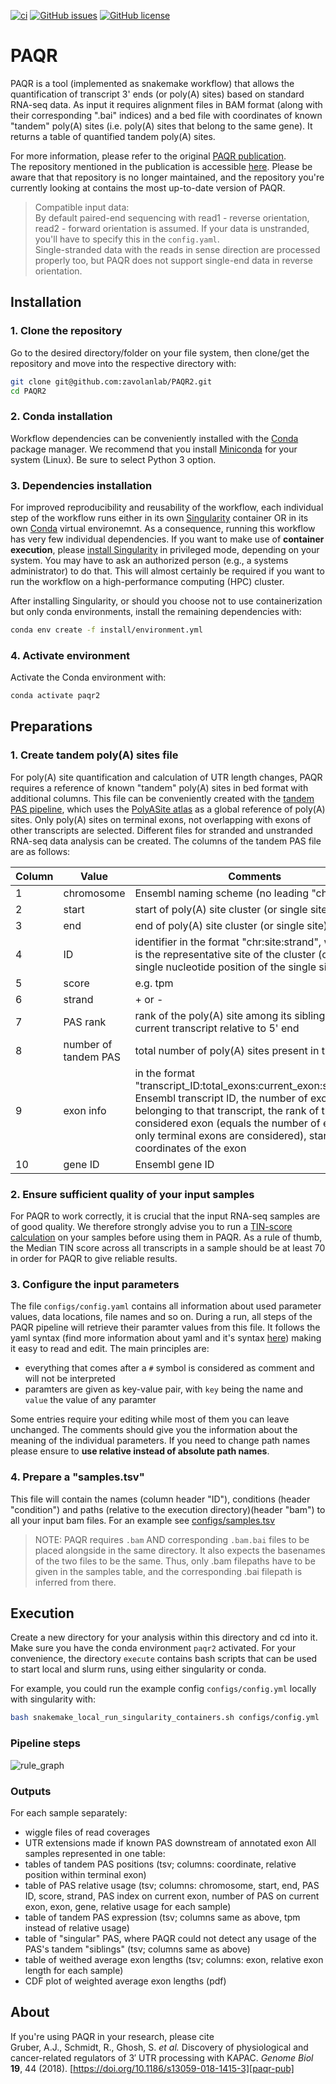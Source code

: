 [![ci](https://github.com/zavolanlab/tandem-pas/workflows/CI/badge.svg?branch=main)](https://github.com/zavolanlab/tandem-pas/actions?query=workflow%3ACI)
[![GitHub issues](https://img.shields.io/github/issues/zavolanlab/PAQR2)](https://github.com/zavolanlab/PAQR2/issues)
[![GitHub license](https://img.shields.io/github/license/zavolanlab/PAQR2)](https://github.com/zavolanlab/PAQR2/blob/main/LICENSE)

# PAQR

PAQR is a tool (implemented as snakemake workflow) that allows the quantification of transcript 3' ends (or poly(A) sites) based on standard RNA-seq data. As input it requires alignment files in BAM format (along with their corresponding ".bai" indices) and a bed file with coordinates of known "tandem" poly(A) sites (i.e. poly(A) sites that belong to the same gene). It returns a table of quantified tandem poly(A) sites.

For more information, please refer to the original [PAQR publication][paqr-pub].   
The repository mentioned in the publication is accessible [here][paqr-old]. Please be aware that that repository is no longer maintained, and the repository you're currently looking at contains the most up-to-date version of PAQR.

> Compatible input data:   
> By default paired-end sequencing with read1 - reverse orientation, read2 - forward orientation is assumed. If your data is unstranded, you'll have to specify this in the `config.yaml`.   
> Single-stranded data with the reads in sense direction are processed properly too, but PAQR does not support single-end data in reverse orientation.


## Installation 
### 1. Clone the repository

Go to the desired directory/folder on your file system, then clone/get the 
repository and move into the respective directory with:

```bash
git clone git@github.com:zavolanlab/PAQR2.git
cd PAQR2
```

### 2. Conda installation

Workflow dependencies can be conveniently installed with the [Conda][conda]
package manager. We recommend that you install [Miniconda][miniconda-installation] 
for your system (Linux). Be sure to select Python 3 option. 

### 3. Dependencies installation

For improved reproducibility and reusability of the workflow,
each individual step of the workflow runs either in its own [Singularity][singularity]
container OR in its own [Conda][conda] virtual environemnt. 
As a consequence, running this workflow has very few individual dependencies. 
If you want to make use of **container execution**, please [install
Singularity][singularity-install] in privileged mode, depending
on your system. You may have to ask an authorized person (e.g., a systems
administrator) to do that. This will almost certainly be required if you want to run the workflow on a high-performance computing (HPC) cluster. 

After installing Singularity, or should you choose not to use containerization but only conda environments, install the remaining dependencies with:
```bash
conda env create -f install/environment.yml
```

### 4. Activate environment

Activate the Conda environment with:

```bash
conda activate paqr2
```

## Preparations

### 1. Create tandem poly(A) sites file
For poly(A) site quantification and calculation of UTR length changes, PAQR requires a reference of known "tandem" poly(A) sites in bed format with additional columns. This file can be conveniently created with the [tandem PAS pipeline][tpas-repo], which uses the [PolyASite atlas][polyasite-atlas] as a global reference of poly(A) sites. Only poly(A) sites on terminal exons, not overlapping with exons of other transcripts are selected. Different files for stranded and unstranded RNA-seq data analysis can be created. The columns of the tandem PAS file are as follows:

| Column | Value | Comments |
| --- | --- | --- |
| 1 | chromosome | Ensembl naming scheme (no leading "chr") |
| 2 | start | start of poly(A) site cluster (or single site) |
| 3 | end | end of poly(A) site cluster (or single site) |
| 4 | ID | identifier in the format "chr:site:strand", where site is the representative site of the cluster (or the single nucleotide position of the single site) |
| 5 | score | e.g. tpm |
| 6 | strand | + or - |
| 7 | PAS rank | rank of the poly(A) site among its siblings in current transcript relative to 5' end | 
| 8 | number of tandem PAS | total number of poly(A) sites present in transcript |
| 9 | exon info | in the format "transcript_ID:total_exons:current_exon:start:stop". Ensembl transcript ID, the number of exons belonging to that transcript, the rank of the considered exon (equals the number of exons if only terminal exons are considered), start and stop coordinates of the exon |
| 10 | gene ID | Ensembl gene ID |


### 2. Ensure sufficient quality of your input samples
For PAQR to work correctly, it is crucial that the input RNA-seq samples are of good quality. We therefore strongly advise you to run a [TIN-score calculation][tin-repo] on your samples before using them in PAQR. As a rule of thumb, the Median TIN score across all transcripts in a sample should be at least 70 in order for PAQR to give reliable results.

### 3. Configure the input parameters
The file `configs/config.yaml` contains all information about used parameter values, data locations, file names and so on. During a run, all steps of the PAQR pipeline will retrieve their paramter values from this file. It follows the yaml syntax (find more information about yaml and it's syntax [here](http://www.yaml.org/)) making it easy to read and edit. The main principles are:
  - everything that comes after a `#` symbol is considered as comment and will not be interpreted
  - paramters are given as key-value pair, with `key` being the name and `value` the value of any paramter


Some entries require your editing while most of them you can leave unchanged. The comments should give you the information about the meaning of the individual parameters. If you need to change path names please ensure to **use relative instead of absolute path names**.

### 4. Prepare a "samples.tsv"
This file will contain the names (column header "ID"), conditions (header "condition") and paths (relative to the execution directory)(header "bam") to all your input bam files. For an example see [configs/samples.tsv][sample-tsv]
> NOTE: PAQR requires `.bam` AND corresponding `.bam.bai` files to be placed alongside in the same directory. It also expects the basenames of the two files to be the same. Thus, only .bam filepaths have to be given in the samples table, and the corresponding .bai filepath is inferred from there.


## Execution
Create a new directory for your analysis within this directory and cd into it. Make sure you have the conda environment `paqr2` activated. For your convenience, the directory `execute` contains bash scripts that can be used to start local and slurm runs, using either singularity or conda.

For example, you could run the example config `configs/config.yml` locally with singularity with:

```bash
bash snakemake_local_run_singularity_containers.sh configs/config.yml
```

### Pipeline steps
![rule_graph][rule-graph]

[rule-graph]: images/rulegraph.svg

### Outputs
For each sample separately:
- wiggle files of read coverages
- UTR extensions made if known PAS downstream of annotated exon
All samples represented in one table:
- tables of tandem PAS positions (tsv; columns: coordinate, relative position within terminal exon)
- table of PAS relative usage (tsv; columns: chromosome, start, end, PAS ID, score, strand, PAS index on current exon, number of PAS on current exon, exon, gene, relative usage for each sample)
- table of tandem PAS expression (tsv; columns same as above, tpm instead of relative usage)
- table of "singular" PAS, where PAQR could not detect any usage of the PAS's tandem "siblings" (tsv; columns same as above)
- table of weithed average exon lengths (tsv; columns: exon, relative exon length for each sample)
- CDF plot of weighted average exon lengths (pdf)

## About
If you're using PAQR in your research, please cite   
Gruber, A.J., Schmidt, R., Ghosh, S. *et al.* Discovery of physiological and cancer-related regulators of 3′ UTR processing with KAPAC. *Genome Biol* **19**, 44 (2018). [https://doi.org/10.1186/s13059-018-1415-3][paqr-pub]


[polyasite-atlas]: <https://polyasite.unibas.ch/atlas>
[tpas-repo]: <https://github.com/zavolanlab/tandem-pas>
[tin-repo]: <https://github.com/zavolanlab/tin-score-calculation>
[conda]: <https://docs.conda.io/projects/conda/en/latest/index.html>
[miniconda-installation]: <https://docs.conda.io/en/latest/miniconda.html>
[rule-graph]: images/dag.svg
[snakemake]: <https://snakemake.readthedocs.io/en/stable/>
[singularity]: <https://sylabs.io/singularity/>
[singularity-install]: <https://sylabs.io/guides/3.8/user-guide/quick_start.html>
[slurm]: <https://slurm.schedmd.com/documentation.html>
[ensembl]: <https://www.ensembl.org/index.html>
[paqr-old]: <https://github.com/zavolanlab/PAQR_KAPAC>
[paqr-pub]: <https://doi.org/10.1186/s13059-018-1415-3>
[sample-tsv]: configs/samples.tsv